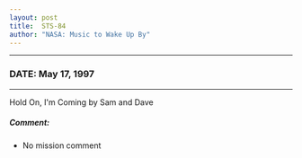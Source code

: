```yaml
---
layout: post
title:  STS-84
author: "NASA: Music to Wake Up By"
---
```


----
### DATE: May 17, 1997
----
Hold On, I'm Coming by Sam and Dave

##### Comment:
* No mission comment
